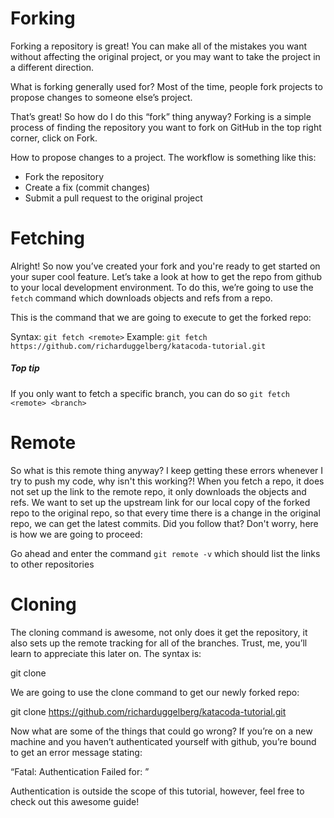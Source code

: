 # Forking

Forking a repository is great! You can make all of the mistakes you want without affecting the original project, or you may want to take the project in a different direction.

What is forking generally used for? Most of the time, people fork projects to propose changes to someone else’s project.

That’s great! So how do I do this “fork” thing anyway? Forking is a simple process of finding the repository you want to fork on GitHub in the top right corner, click on Fork.

How to propose changes to a project. The workflow is something like this:

- Fork the repository
- Create a fix (commit changes)
- Submit a pull request to the original project


# Fetching

Alright! So now you’ve created your fork and you're ready to get started on your super cool feature. Let’s take a look at how to get the repo from github to your local development environment. To do this, we’re going to use the `fetch` command which downloads objects and refs from a repo.

This is the command that we are going to execute to get the forked repo:

Syntax: `git fetch <remote>`
Example: `git fetch https://github.com/richarduggelberg/katacoda-tutorial.git`

##### Top tip
If you only want to fetch a specific branch, you can do so `git fetch <remote> <branch>`

# Remote
So what is this remote thing anyway? I keep getting these errors whenever I try to push my code, why isn't this working?!
When you fetch a repo, it does not set up the link to the remote repo, it only downloads the objects and refs. We want to set up the upstream link for our local copy of the forked repo to the original repo, so that every time there is a change in the original repo, we can get the latest commits. 
Did you follow that? Don't worry, here is how we are going to proceed:

Go ahead and enter the command `git remote -v` which should list the links to other repositories



# Cloning

The cloning command is awesome, not only does it get the repository, it also sets up the remote tracking for all of the branches. Trust, me, you’ll learn to appreciate this later on. The syntax is:

git clone <repository url>

We are going to use the clone command to get our newly forked repo:

git clone https://github.com/richarduggelberg/katacoda-tutorial.git

Now what are some of the things that could go wrong? If you’re on a new machine and you haven’t authenticated yourself with github, you’re bound to get an error message stating:

“Fatal: Authentication Failed for: <repository url>”

Authentication is outside the scope of this tutorial, however, feel free to check out this awesome guide!
